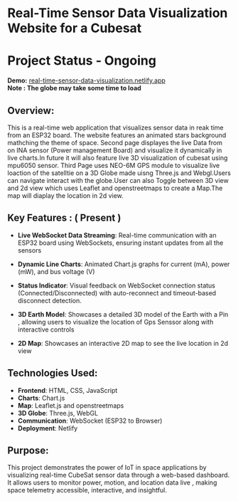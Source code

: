 

# Real-Time Sensor Data Visualization Website for a Cubesat 

# Project Status - Ongoing 

**Demo:** [real-time-sensor-data-visualization.netlify.app](https://real-time-sensor-data-visualization.netlify.app/)  
**Note : The globe may take some time to load**

## Overview:
This is a real-time web application that visualizes sensor data in reak time from an ESP32 board. The website features an animated stars background mathching the theme of space. Second page displayes the live Data from on INA sensor (Power management Board) and visualize it dynamically in live charts.In future it will also feature live 3D visualization of cubesat using mpu6050 sensor. Third Page uses NEO-6M GPS module to visualize live loaction of the satelltie on a 3D Globe made uisng Three.js and Webgl.Users can navigate interact with the globe.User can also Toggle between 3D view and 2d view which uses Leaflet and openstreetmaps to create a Map.The map will diaplay the location in 2d view.

## Key Features : ( Present )
- **Live WebSocket Data Streaming**: Real-time communication with an ESP32 board using WebSockets, ensuring instant updates from all the sensors 

- **Dynamic Line Charts**: Animated Chart.js graphs for current (mA), power (mW), and bus voltage (V)

- **Status Indicator**: Visual feedback on WebSocket connection status (Connected/Disconnected) with auto-reconnect and timeout-based disconnect detection.

- **3D Earth Model**: Showcases a detailed 3D model of the Earth with a Pin , allowing users to visualize the location of Gps Senssor along with interactive controls 

- **2D Map**: Showcases an interactive 2D map to see the live location in 2d view  


## Technologies Used:
- **Frontend**: HTML, CSS, JavaScript  
- **Charts**: Chart.js  
- **Map**: Leaflet.js and openstreetmaps  
- **3D Globe**: Three.js, WebGL
- **Communication**: WebSocket (ESP32 to Browser)  
- **Deployment**: Netlify

## Purpose:
This project demonstrates the power of IoT in space applications by visualizing real-time CubeSat sensor data through a web-based dashboard. It allows users to monitor power, motion, and location data live , making space telemetry accessible, interactive, and insightful.

